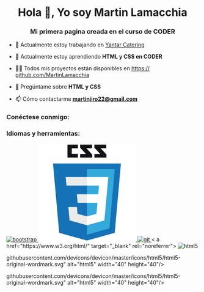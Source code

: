 <h1 align="center">Hola 👋, Yo soy Martin Lamacchia</h1>
<h3 align="center">Mi primera pagina creada en el curso de CODER</h3>

- 🔭 Actualmente estoy trabajando en [Yantar Catering](https://martinlamacchia.github.io/PreEntrega2-Lamacchia/)

- 🌱 Actualmente estoy aprendiendo **HTML y CSS en CODER**

- 👨‍💻 Todos mis proyectos están disponibles en [https:// github.com/MartinLamacchia](https://github.com/MartinLamacchia)

- 💬 Pregúntame sobre **HTML y CSS**

- 📫 Cómo contactarme **martinjiro22@gmail.com**

<h3 align="left ">Conéctese conmigo:</h3>
<p align="left">
</p>

<h3 align="left">Idiomas y herramientas:</h3>
<p align="left"> <a href="https://getbootstrap.com" target="_blank" rel="noreferrer"> <img src="https://raw.githubusercontent.com/devicons/devicon /master/icons/bootstrap/bootstrap-plain-wordmark.svg" alt="bootstrap" width="40" height="40"/> </a> <a href="https://www.w3schools.com /css/" target="_blank" rel="noreferrer"> <img src="https://raw.githubusercontent.com/devicons/devicon/master/icons/css3/css3-original-wordmark.svg" alt= "css3" ancho="40" altura="40"/> </a> <a href="https://git-scm.com/" target="_blank" rel="noreferrer"> <img src="https://www.vectorlogo.zone/logos/git-scm/git-scm-icon.svg" alt="git" width="40" height="40"/> </a> < a href="https://www.w3.org/html/" target="_blank" rel="noreferrer"> <img src="https://raw.githubusercontent.com/devicons/devicon/master/icons /html5/html5-original-wordmark.svg" alt="html5" width="40" height="40"/> </a> </p>githubusercontent.com/devicons/devicon/master/icons/html5/html5-original-wordmark.svg" alt="html5" width="40" height="40"/> </a> </p>githubusercontent.com/devicons/devicon/master/icons/html5/html5-original-wordmark.svg" alt="html5" width="40" height="40"/> </a> </p>

